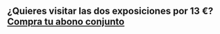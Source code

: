 <section class="dark-bg">
	<div class="container inner-xs">
		<div class="row">
			<div class="col-md-10 center-block text-center">
				<h2 class="single-block">¿Quieres visitar las dos exposiciones por 13 €? <a href="#" class="btn btn-large">Compra tu abono conjunto</a></h2>
			</div>
		</div>
	</div>
</section>